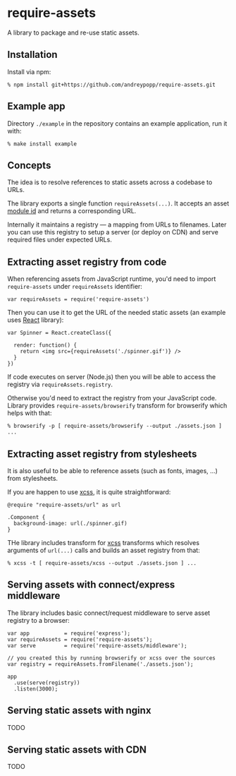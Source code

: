 # require-assets

A library to package and re-use static assets.

## Installation

Install via npm:

    % npm install git+https://github.com/andreypopp/require-assets.git

## Example app

Directory `./example` in the repository contains an example application, run it
with:

    % make install example

## Concepts

The idea is to resolve references to static assets across a codebase to URLs.

The library exports a single function `requireAssets(...)`. It accepts an asset
[module id][] and returns a corresponding URL.

Internally it maintains a registry — a mapping from URLs to filenames. Later you
can use this registry to setup a server (or deploy on CDN) and serve required
files under expected URLs.

## Extracting asset registry from code

When referencing assets from JavaScript runtime, you'd need to import
`require-assets` under `requireAssets` identifier:

    var requireAssets = require('require-assets')

Then you can use it to get the URL of the needed static assets (an example uses
[React][] library):

    var Spinner = React.createClass({

      render: function() {
        return <img src={requireAssets('./spinner.gif')} />
      }
    })

If code executes on server (Node.js) then you will be able to access the
registry via `requireAssets.registry`.

Otherwise you'd need to extract the registry from your JavaScript code. Library
provides `require-assets/browserify` transform for browserify which helps with
that:

    % browserify -p [ require-assets/browserify --output ./assets.json ] ...

## Extracting asset registry from stylesheets

It is also useful to be able to reference assets (such as fonts, images, ...)
from stylesheets.

If you are happen to use [xcss][], it is quite straightforward:

    @require "require-assets/url" as url

    .Component {
      background-image: url(./spinner.gif)
    }

THe library includes transform for [xcss][] transforms which resolves arguments
of `url(...)` calls and builds an asset registry from that:

    % xcss -t [ require-assets/xcss --output ./assets.json ] ...

## Serving assets with connect/express middleware

The library includes basic connect/request middleware to serve asset registry to a
browser:

    var app           = require('express');
    var requireAssets = require('require-assets');
    var serve         = require('require-assets/middleware');

    // you created this by running browserify or xcss over the sources
    var registry = requireAssets.fromFilename('./assets.json');

    app
      .use(serve(registry))
      .listen(3000);

## Serving static assets with nginx

TODO

## Serving static assets with CDN

TODO

[React]: http://facebook.github.io/react
[xcss]: https://github.com/andreypopp/xcss
[module id]: http://nodejs.org/api/modules.html#modules_file_modules

